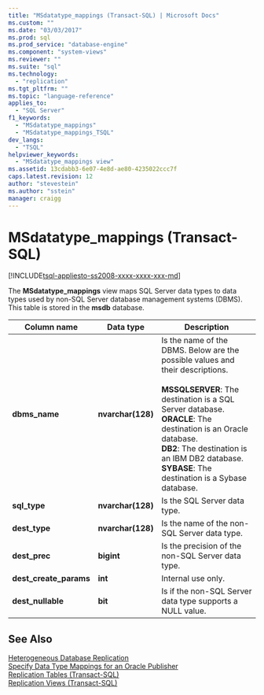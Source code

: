 ```yaml
---
title: "MSdatatype_mappings (Transact-SQL) | Microsoft Docs"
ms.custom: ""
ms.date: "03/03/2017"
ms.prod: sql
ms.prod_service: "database-engine"
ms.component: "system-views"
ms.reviewer: ""
ms.suite: "sql"
ms.technology: 
  - "replication"
ms.tgt_pltfrm: ""
ms.topic: "language-reference"
applies_to: 
  - "SQL Server"
f1_keywords: 
  - "MSdatatype_mappings"
  - "MSdatatype_mappings_TSQL"
dev_langs: 
  - "TSQL"
helpviewer_keywords: 
  - "MSdatatype_mappings view"
ms.assetid: 13cdabb3-6e07-4e8d-ae80-4235022ccc7f
caps.latest.revision: 12
author: "stevestein"
ms.author: "sstein"
manager: craigg
---
```

# MSdatatype_mappings (Transact-SQL)
[!INCLUDE[tsql-appliesto-ss2008-xxxx-xxxx-xxx-md](../../includes/tsql-appliesto-ss2008-xxxx-xxxx-xxx-md.md)]

  The **MSdatatype_mappings** view maps SQL Server data types to data types used by non-SQL Server database management systems (DBMS). This table is stored in the **msdb** database.  
  
|Column name|Data type|Description|  
|-----------------|---------------|-----------------|  
|**dbms_name**|**nvarchar(128)**|Is the name of the DBMS. Below are the possible values and their descriptions.<br /><br /> **MSSQLSERVER**: The destination is a SQL Server database.<br />**ORACLE**: The destination is an Oracle database.<br />**DB2**: The destination is an IBM DB2 database.<br />**SYBASE**: The destination is a Sybase database.|  
|**sql_type**|**nvarchar(128)**|Is the SQL Server data type.|  
|**dest_type**|**nvarchar(128)**|Is the name of the non-SQL Server data type.|  
|**dest_prec**|**bigint**|Is the precision of the non-SQL Server data type.|  
|**dest_create_params**|**int**|Internal use only.|  
|**dest_nullable**|**bit**|Is if the non-SQL Server data type supports a NULL value.|  
  
## See Also  
 [Heterogeneous Database Replication](../../relational-databases/replication/non-sql/heterogeneous-database-replication.md)   
 [Specify Data Type Mappings for an Oracle Publisher](../../relational-databases/replication/publish/specify-data-type-mappings-for-an-oracle-publisher.md)   
 [Replication Tables &#40;Transact-SQL&#41;](../../relational-databases/system-tables/replication-tables-transact-sql.md)   
 [Replication Views &#40;Transact-SQL&#41;](../../relational-databases/system-views/replication-views-transact-sql.md)  
  
  
